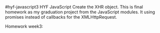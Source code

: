 #hyf-javascript3
HYF JavaScript Create the XHR object.
This is final homework as my graduation project from the JavaScript modules.
It using promises instead of callbacks for the XMLHttpRequest. 

Homework week3: